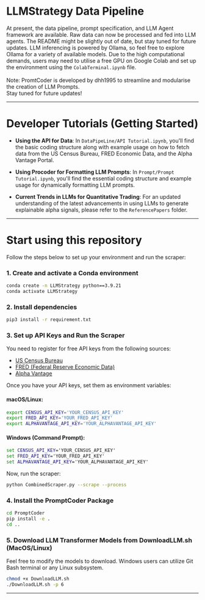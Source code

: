 # LLMStrategy Data Pipeline

At present, the data pipeline, prompt specification, and LLM Agent framework are available. Raw data can now be processed and fed into LLM agents. The README might be slightly out of date, but stay tuned for future updates. LLM inferencing is powered by Ollama, so feel free to explore Ollama for a variety of available models. Due to the high computational demands, users may need to utilise a free GPU on Google Colab and set up the environment using the `ColabTerminal.ipynb` file.
<br>
<br>
Note: PromtCoder is developed by dhh1995 to streamline and modularise the creation of LLM Prompts.
<br>
Stay tuned for future updates!

---

# Developer Tutorials (Getting Started)

- **Using the API for Data**: In `DataPipeLine/API Tutorial.ipynb`, you'll find the basic coding structure along with example usage on how to fetch data from the US Census Bureau, FRED Economic Data, and the Alpha Vantage Portal.

- **Using Procoder for Formatting LLM Prompts**: In `Prompt/Prompt Tutorial.ipynb`, you'll find the essential coding structure and example usage for dynamically formatting LLM prompts.

- **Current Trends in LLMs for Quantitative Trading**: For an updated understanding of the latest advancements in using LLMs to generate explainable alpha signals, please refer to the `ReferencePapers` folder.

---


# Start using this repository

Follow the steps below to set up your environment and run the scraper:

### 1. Create and activate a Conda environment
```bash
conda create -n LLMStrategy python==3.9.21
conda activate LLMStrategy
```

### 2. Install dependencies
```bash
pip3 install -r requirement.txt
```

### 3. Set up API Keys and Run the Scraper

You need to register for free API keys from the following sources:

- [US Census Bureau](https://api.census.gov/data/key_signup.html)  
- [FRED (Federal Reserve Economic Data)](https://fred.stlouisfed.org/docs/api/api_key.html)  
- [Alpha Vantage](https://www.alphavantage.co/support/#api-key)  

Once you have your API keys, set them as environment variables:

#### macOS/Linux:
```bash
export CENSUS_API_KEY='YOUR_CENSUS_API_KEY'
export FRED_API_KEY='YOUR_FRED_API_KEY'
export ALPHAVANTAGE_API_KEY='YOUR_ALPHAVANTAGE_API_KEY'
```

#### Windows (Command Prompt):
```cmd
set CENSUS_API_KEY='YOUR_CENSUS_API_KEY'
set FRED_API_KEY='YOUR_FRED_API_KEY'
set ALPHAVANTAGE_API_KEY='YOUR_ALPHAVANTAGE_API_KEY'
```

Now, run the scraper:
```bash
python CombinedScraper.py --scrape --process
```


### 4. Install the PromptCoder Package
```bash
cd PromptCoder
pip install -e .
cd ..
```

### 5. Download LLM Transformer Models from DownloadLLM.sh (MacOS/Linux)
Feel free to modify the models to download. Windows users can utilize Git Bash terminal or any Linux subsystem.
```bash
chmod +x DownloadLLM.sh
./DownloadLLM.sh -p 6
```
---

